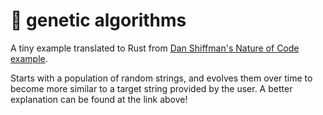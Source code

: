 # 🦠 genetic algorithms

A tiny example translated to Rust from [Dan Shiffman's Nature of Code example](https://natureofcode.com/genetic-algorithms/).

Starts with a population of random strings, and evolves them over time to become more similar to a target string provided by the user. A better explanation can be found at the link above!
